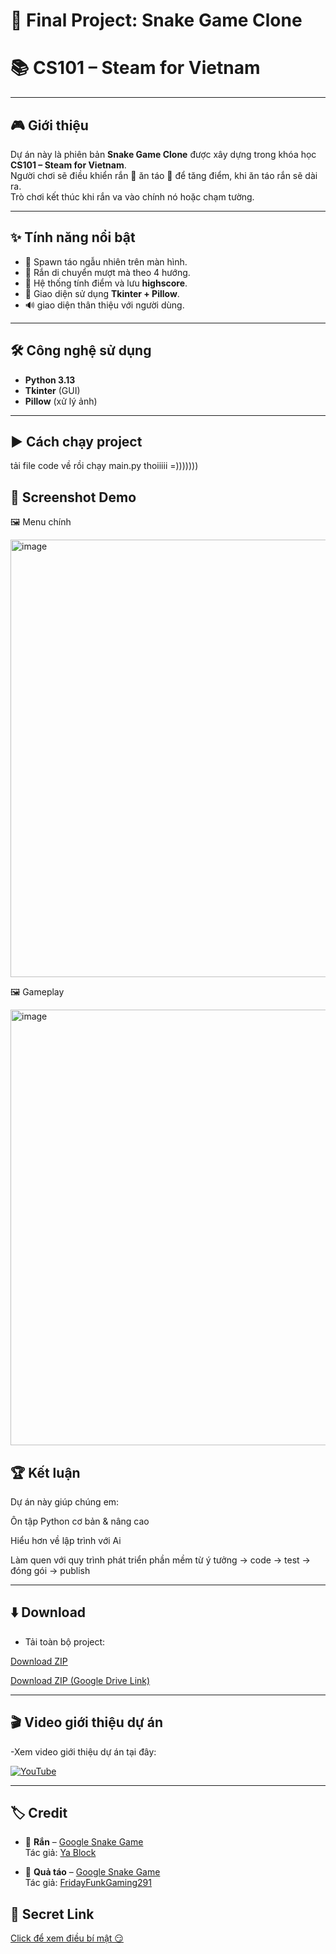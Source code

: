 # 🐍 Final Project: Snake Game Clone  
# 📚 **CS101 – Steam for Vietnam**

---

## 🎮 Giới thiệu  
Dự án này là phiên bản **Snake Game Clone** được xây dựng trong khóa học **CS101 – Steam for Vietnam**.  
Người chơi sẽ điều khiển rắn 🐍 ăn táo 🍎 để tăng điểm, khi ăn táo rắn sẽ dài ra.  
Trò chơi kết thúc khi rắn va vào chính nó hoặc chạm tường.  

---

## ✨ Tính năng nổi bật  
- 🍏 Spawn táo ngẫu nhiên trên màn hình.  
- 🐍 Rắn di chuyển mượt mà theo 4 hướng.  
- 💯 Hệ thống tính điểm và lưu **highscore**.  
- 🎨 Giao diện sử dụng **Tkinter + Pillow**.  
- 🔊 giao diện thân thiệu với người dùng.

---

## 🛠️ Công nghệ sử dụng  
- **Python 3.13**  
- **Tkinter** (GUI)  
- **Pillow** (xử lý ảnh)  


---


## ▶️ Cách chạy project  
tải file code về rồi chạy main.py thoiiiii =)))))))

## 📸 Screenshot Demo




🖼️ Menu chính


<img width="874" height="700" alt="image" src="https://github.com/user-attachments/assets/ccc27268-7096-4557-b03c-7ece8e64c08d" />





🖼️ Gameplay



<img width="879" height="697" alt="image" src="https://github.com/user-attachments/assets/acd65dce-dc95-42a0-8523-48582cfc5de9" />




## 🏆 Kết luận

Dự án này giúp chúng em:

Ôn tập Python cơ bản & nâng cao

Hiểu hơn về lập trình với Ai

Làm quen với quy trình phát triển phần mềm từ ý tưởng → code → test → đóng gói → publish

---

## ⬇️ Download

- Tải toàn bộ project:

[Download ZIP](https://github.com/phucbips/Final-Project-Snake-Game-Clone-CS101-STEAM-for-Vietnam/archive/refs/heads/main.zip)

[Download ZIP (Google Drive Link)](https://drive.google.com/file/d/1LEQEdtJa6bRw3U0J4Fr8HAXcP8EnoUCJ/view?usp=drive_link)

---


## 🎬 Video giới thiệu dự án
-Xem video giới thiệu dự án tại đây:

[![YouTube](https://img.shields.io/badge/YouTube-FF0000?style=flat&logo=youtube&logoColor=white)](https://youtu.be/2_JXBwi9SWY)


---
## 🏷️ Credit

- 🐍 **Rắn** – [Google Snake Game](https://www.spriters-resource.com/browser_games/googlesnakegame/)  
  Tác giả: [Ya Block](https://www.spriters-resource.com/profile/YaBlock)


- 🍎 **Quả táo** – [Google Snake Game](https://www.spriters-resource.com/browser_games/googlesnakegame/)  
  Tác giả: [FridayFunkGaming291](https://www.spriters-resource.com/profile/FridayFunkGaming291)



## 🎁 Secret Link


[Click để xem điều bí mật 😏](https://www.youtube.com/watch?v=xvFZjo5PgG0&list=RDxvFZjo5PgG0&start_radio=1)

